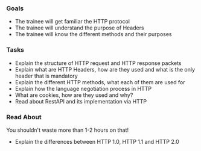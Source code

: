 
### Goals
- The trainee will get familiar the HTTP protocol
- The trainee will understand the purpose of Headers
- The trainee will know the different methods and their purposes

### Tasks
- Explain the structure of HTTP request and HTTP response packets
- Explain what are HTTP Headers, how are they used and what is the only header that is mandatory
- Explain the different HTTP methods, what each of them are used for
- Explain how the language negotiation process in HTTP
- What are cookies, how are they used and why?
- Read about RestAPI and its implementation via HTTP

### Read About

You shouldn't waste more than 1-2 hours on that!
- Explain the differences between HTTP 1.0, HTTP 1.1 and HTTP 2.0

